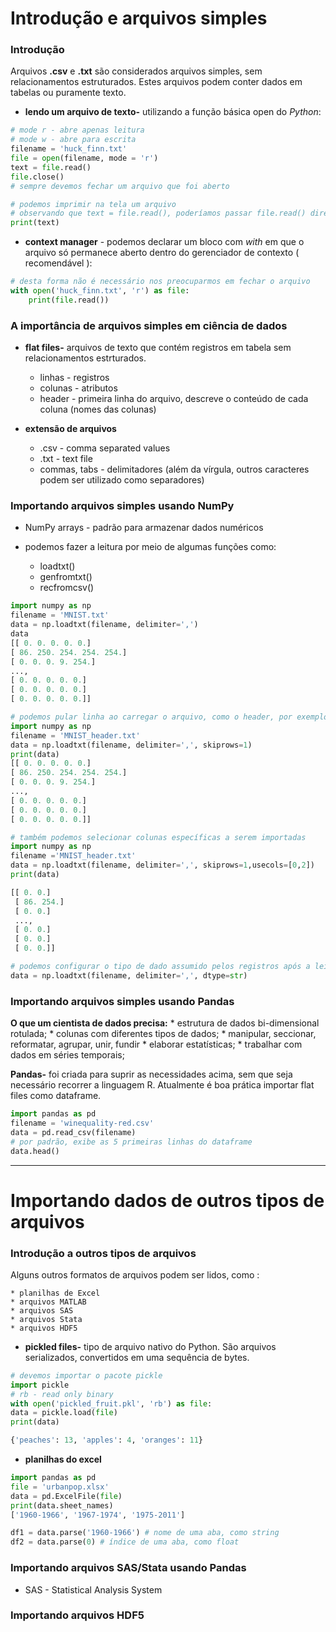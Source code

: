 # Introdução e arquivos simples

### Introdução

Arquivos **.csv** e **.txt** são considerados arquivos simples, sem relacionamentos estruturados. Estes arquivos podem conter dados em tabelas ou puramente texto. 


* **lendo um arquivo de texto-** utilizando a função básica open do _Python_:
```python
# mode r - abre apenas leitura
# mode w - abre para escrita
filename = 'huck_finn.txt'
file = open(filename, mode = 'r')
text = file.read()
file.close()
# sempre devemos fechar um arquivo que foi aberto
```
```python
# podemos imprimir na tela um arquivo 
# observando que text = file.read(), poderíamos passar file.read() diretamente no print
print(text)
```

* **context manager** - podemos declarar um bloco com _with_ em que o arquivo só permanece aberto dentro do gerenciador de contexto ( recomendável ):

```python
# desta forma não é necessário nos preocuparmos em fechar o arquivo
with open('huck_finn.txt', 'r') as file:
    print(file.read())
```
### A importância de arquivos simples em ciência de dados

* **flat files-** arquivos de texto que contém registros em tabela sem relacionamentos estrturados.
    * linhas - registros
    * colunas - atributos
    * header - primeira linha do arquivo, descreve o conteúdo de cada coluna (nomes das colunas)

* **extensão de arquivos**
    * .csv - comma separated values
    * .txt - text file
    * commas, tabs - delimitadores (além da vírgula, outros caracteres podem ser utilizado como separadores)

### Importando arquivos simples usando NumPy

* NumPy arrays - padrão para armazenar dados numéricos

* podemos fazer a leitura por meio de algumas funções como:
    * loadtxt()
    * genfromtxt()
    * recfromcsv()

```python
import numpy as np
filename = 'MNIST.txt'
data = np.loadtxt(filename, delimiter=',')
data
[[ 0. 0. 0. 0. 0.]
[ 86. 250. 254. 254. 254.]
[ 0. 0. 0. 9. 254.]
...,
[ 0. 0. 0. 0. 0.]
[ 0. 0. 0. 0. 0.]
[ 0. 0. 0. 0. 0.]]
```
```python
# podemos pular linha ao carregar o arquivo, como o header, por exemplo
import numpy as np
filename = 'MNIST_header.txt'
data = np.loadtxt(filename, delimiter=',', skiprows=1)
print(data)
[[ 0. 0. 0. 0. 0.]
[ 86. 250. 254. 254. 254.]
[ 0. 0. 0. 9. 254.]
...,
[ 0. 0. 0. 0. 0.]
[ 0. 0. 0. 0. 0.]
[ 0. 0. 0. 0. 0.]]
```
```python
# também podemos selecionar colunas específicas a serem importadas
import numpy as np 
filename ='MNIST_header.txt'
data = np.loadtxt(filename, delimiter=',', skiprows=1,usecols=[0,2])
print(data)

[[ 0. 0.] 
 [ 86. 254.]
 [ 0. 0.] 
 ..., 
 [ 0. 0.] 
 [ 0. 0.] 
 [ 0. 0.]]
```
```python
# podemos configurar o tipo de dado assumido pelos registros após a leitura
data = np.loadtxt(filename, delimiter=',', dtype=str)
```
### Importando arquivos simples usando Pandas

**O que um cientista de dados precisa:**
    * estrutura de dados bi-dimensional rotulada;
    * colunas com diferentes tipos de dados;
    * manipular, seccionar, reformatar, agrupar, unir, fundir
    * elaborar estatísticas;
    * trabalhar com dados em séries temporais;

**Pandas-** foi criada para suprir as necessidades acima, sem que seja necessário recorrer a linguagem R. Atualmente é boa prática
importar flat files como dataframe.

```python
import pandas as pd
filename = 'winequality-red.csv'
data = pd.read_csv(filename)
# por padrão, exibe as 5 primeiras linhas do dataframe
data.head()
```
___
# Importando dados de outros tipos de arquivos

### Introdução a outros tipos de arquivos

Alguns outros formatos de arquivos podem ser lidos, como :

    * planilhas de Excel
    * arquivos MATLAB
    * arquivos SAS
    * arquivos Stata
    * arquivos HDF5

* **pickled files-** tipo de arquivo nativo do Python. São arquivos serializados, convertidos em uma sequência de bytes.

```python
# devemos importar o pacote pickle
import pickle
# rb - read only binary
with open('pickled_fruit.pkl', 'rb') as file:
data = pickle.load(file)
print(data)

{'peaches': 13, 'apples': 4, 'oranges': 11}
```

* **planilhas do excel**
```python
import pandas as pd
file = 'urbanpop.xlsx'
data = pd.ExcelFile(file)
print(data.sheet_names)
['1960-1966', '1967-1974', '1975-2011']

df1 = data.parse('1960-1966') # nome de uma aba, como string
df2 = data.parse(0) # índice de uma aba, como float
```

### Importando arquivos SAS/Stata usando Pandas

* SAS - Statistical Analysis System
### Importando arquivos HDF5

